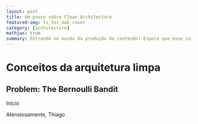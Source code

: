 ```yaml
---
layout: post
title: Um pouco sobre Clean Architecture
featured-img: ts_for_mab_cover
category: [architecture]
mathjax: true
summary: Entrando no mundo da produção de conteúdo! Espero que esse início me leve para uma jornada cheia de descobertas.
---
```


# Conceitos da arquitetura limpa

## Problem: The Bernoulli Bandit

Início

Atensiosamente, 
Thiago

